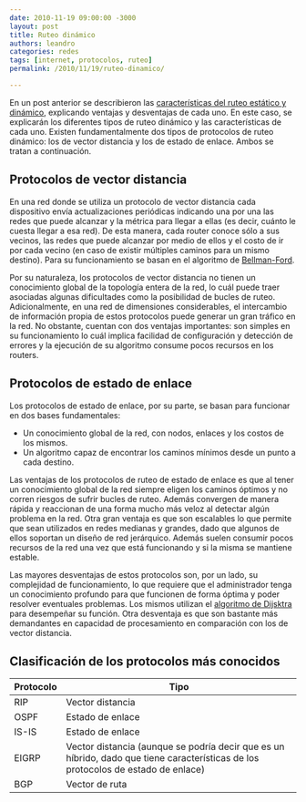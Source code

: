 ```yaml
---
date: 2010-11-19 09:00:00 -3000
layout: post
title: Ruteo dinámico
authors: leandro
categories: redes
tags: [internet, protocolos, ruteo]
permalink: /2010/11/19/ruteo-dinamico/

---
```


En un post anterior se describieron las [características del ruteo estático y
dinámico](/2010/09/05/ruteo-estatico-frente-a-ruteo-dinamico/), explicando
ventajas y desventajas de cada uno. En este caso, se explicarán los diferentes
tipos de ruteo dinámico y las características de cada uno. Existen
fundamentalmente dos tipos de protocolos de ruteo dinámico: los de vector
distancia y los de estado de enlace. Ambos se tratan a continuación. <!-- more -->

## Protocolos de vector distancia

En una red donde se utiliza un protocolo de vector distancia cada dispositivo
envía actualizaciones periódicas indicando una por una las redes que puede
alcanzar y la métrica para llegar a ellas (es decir, cuánto le cuesta llegar a
esa red). De esta manera, cada router conoce sólo a sus vecinos, las redes que
puede alcanzar por medio de ellos y el costo de ir por cada vecino (en caso de
existir múltiples caminos para un mismo destino). Para su funcionamiento se
basan en el algoritmo de [Bellman-Ford](http://en.wikipedia.org/wiki/Bellman–Ford_algorithm).

Por su naturaleza, los protocolos de vector distancia no tienen un conocimiento
global de la topología entera de la red, lo cuál puede traer asociadas algunas
dificultades como la posibilidad de bucles de ruteo. Adicionalmente, en una red
de dimensiones considerables, el intercambio de información propia de estos
protocolos puede generar un gran tráfico en la red. No obstante, cuentan con dos
ventajas importantes: son simples en su funcionamiento lo cuál implica facilidad
de configuración y detección de errores y la ejecución de su algoritmo consume
pocos recursos en los routers.

## Protocolos de estado de enlace

Los protocolos de estado de enlace, por su parte, se basan para funcionar en dos
bases fundamentales:

* Un conocimiento global de la red, con nodos, enlaces y los costos de los
mismos.
* Un algoritmo capaz de encontrar los caminos mínimos desde un punto a cada
destino.

Las ventajas de los protocolos de ruteo de estado de enlace es que al
tener un conocimiento global de la red siempre eligen los caminos óptimos y no
corren riesgos de sufrir bucles de ruteo. Además convergen de manera rápida y
reaccionan de una forma mucho más veloz al detectar algún problema en la red.
Otra gran ventaja es que son escalables lo que permite que sean utilizados en
redes medianas y grandes, dado que algunos de ellos soportan un diseño de red
jerárquico. Además suelen consumir pocos recursos de la red una vez que está
funcionando y si la misma se mantiene estable.

Las mayores desventajas de estos protocolos son, por un lado, su complejidad de
funcionamiento, lo que requiere que el administrador tenga un conocimiento
profundo para que funcionen de forma óptima y poder resolver eventuales
problemas. Los mismos utilizan el [algoritmo de Dijsktra](http://es.wikipedia.org/wiki/Algoritmo_de_Dijkstra)
para desempeñar su función. Otra desventaja es que son bastante más demandantes
en capacidad de procesamiento en comparación con los de vector distancia.

## Clasificación de los protocolos más conocidos


<table class="table table-striped table-bordered">
  <thead>
    <tr>
      <th>Protocolo</th>
      <th>Tipo</th>
    </tr>
  </thead>
  <tbody>
    <tr>
      <td>RIP</td>
      <td>Vector distancia</td>
    </tr>
    <tr>
      <td>OSPF</td>
      <td>Estado de enlace</td>
    </tr>
    <tr>
      <td>IS-IS</td>
      <td>Estado de enlace</td>
    </tr>
    <tr>
      <td>EIGRP</td>
      <td>Vector distancia (aunque se podría decir que es un híbrido, dado que tiene características de los protocolos de estado de enlace)</td>
    </tr>
    <tr>
      <td>BGP</td>
      <td>Vector de ruta</td>
    </tr>
  </tbody>
</table>
